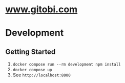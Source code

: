 # www.gitobi.com

# Development

## Getting Started

1. `docker compose run --rm development npm install`
1. `docker compose up`
1. See `http://localhost:8000`
